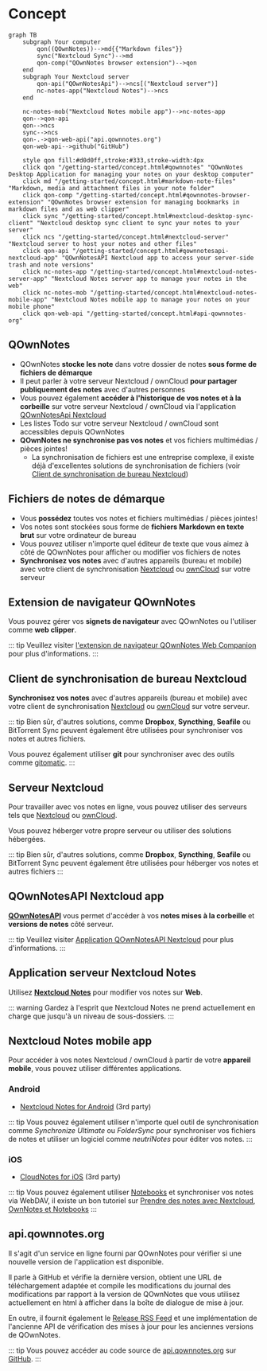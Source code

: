 # Concept

```mermaid
graph TB
    subgraph Your computer
        qon((QOwnNotes))-->md{{"Markdown files"}}
        sync("Nextcloud Sync")-->md
        qon-comp("QOwnNotes browser extension")-->qon
    end
    subgraph Your Nextcloud server
        qon-api("QOwnNotesApi")-->ncs[("Nextcloud server")]
        nc-notes-app("Nextcloud Notes")-->ncs
    end

    nc-notes-mob("Nextcloud Notes mobile app")-->nc-notes-app
    qon-->qon-api
    qon-->ncs
    sync-->ncs
    qon-.->qon-web-api("api.qownnotes.org")
    qon-web-api-->github("GitHub")

    style qon fill:#d0d0ff,stroke:#333,stroke-width:4px
    click qon "/getting-started/concept.html#qownnotes" "QOwnNotes Desktop Application for managing your notes on your desktop computer"
    click md "/getting-started/concept.html#markdown-note-files" "Markdown, media and attachment files in your note folder"
    click qon-comp "/getting-started/concept.html#qownnotes-browser-extension" "QOwnNotes browser extension for managing bookmarks in markdown files and as web clipper"
    click sync "/getting-started/concept.html#nextcloud-desktop-sync-client" "Nextcloud desktop sync client to sync your notes to your server"
    click ncs "/getting-started/concept.html#nextcloud-server" "Nextcloud server to host your notes and other files"
    click qon-api "/getting-started/concept.html#qownnotesapi-nextcloud-app" "QOwnNotesAPI Nextcloud app to access your server-side trash and note versions"
    click nc-notes-app "/getting-started/concept.html#nextcloud-notes-server-app" "Nextcloud Notes server app to manage your notes in the web"
    click nc-notes-mob "/getting-started/concept.html#nextcloud-notes-mobile-app" "Nextcloud Notes mobile app to manage your notes on your mobile phone"
    click qon-web-api "/getting-started/concept.html#api-qownnotes-org"
```

## QOwnNotes

- QOwnNotes **stocke les note** dans votre dossier de notes **sous forme de fichiers de démarque**
- Il peut parler à votre serveur Nextcloud / ownCloud **pour partager publiquement des notes** avec d'autres personnes
- Vous pouvez également **accéder à l'historique de vos notes et à la corbeille** sur votre serveur Nextcloud / ownCloud via l'application [QOwnNotesApi Nextcloud](#qownnotesapi-nextcloud-app)
- Les listes Todo sur votre serveur Nextcloud / ownCloud sont accessibles depuis QOwnNotes
- **QOwnNotes ne synchronise pas vos notes** et vos fichiers multimédias / pièces jointes!
    - La synchronisation de fichiers est une entreprise complexe, il existe déjà d'excellentes solutions de synchronisation de fichiers (voir [Client de synchronisation de bureau Nextcloud](#nextcloud-desktop-sync-client))


## Fichiers de notes de démarque

- Vous **possédez** toutes vos notes et fichiers multimédias / pièces jointes!
- Vos notes sont stockées sous forme de **fichiers Markdown en texte brut** sur votre ordinateur de bureau
- Vous pouvez utiliser n'importe quel éditeur de texte que vous aimez à côté de QOwnNotes pour afficher ou modifier vos fichiers de notes
- **Synchronisez vos notes** avec d'autres appareils (bureau et mobile) avec votre client de synchronisation [Nextcloud](https://nextcloud.com/) ou [ownCloud](https://owncloud.org/) sur votre serveur


## Extension de navigateur QOwnNotes

Vous pouvez gérer vos **signets de navigateur** avec QOwnNotes ou l'utiliser comme **web clipper**.

::: tip
Veuillez visiter [l'extension de navigateur QOwnNotes Web Companion](browser-extension.md) pour plus d'informations.
:::

## Client de synchronisation de bureau Nextcloud

**Synchronisez vos notes** avec d'autres appareils (bureau et mobile) avec votre client de synchronisation [Nextcloud](https://nextcloud.com/) ou [ownCloud](https://owncloud.org/) sur votre serveur.

::: tip
Bien sûr, d'autres solutions, comme **Dropbox**, **Syncthing**, **Seafile** ou BitTorrent Sync peuvent également être utilisées pour synchroniser vos notes et autres fichiers.

Vous pouvez également utiliser **git** pour synchroniser avec des outils comme [gitomatic](https://github.com/muesli/gitomatic/).
:::

## Serveur Nextcloud

Pour travailler avec vos notes en ligne, vous pouvez utiliser des serveurs tels que [Nextcloud](https://nextcloud.com/) ou [ownCloud](https://owncloud.org/).

Vous pouvez héberger votre propre serveur ou utiliser des solutions hébergées.

::: tip
Bien sûr, d'autres solutions, comme **Dropbox**, **Syncthing**, **Seafile** ou BitTorrent Sync peuvent également être utilisées pour héberger vos notes et autres fichiers
:::

## QOwnNotesAPI Nextcloud app

[**QOwnNotesAPI**](https://github.com/pbek/qownnotesapi) vous permet d'accéder à vos **notes mises à la corbeille** et **versions de notes** côté serveur.

::: tip
Veuillez visiter [Application QOwnNotesAPI Nextcloud](qownnotesapi.md) pour plus d'informations.
:::

## Application serveur Nextcloud Notes

Utilisez [**Nextcloud Notes**](https://github.com/nextcloud/notes) pour modifier vos notes sur **Web**.

::: warning
Gardez à l'esprit que Nextcloud Notes ne prend actuellement en charge que jusqu'à un niveau de sous-dossiers.
:::

## Nextcloud Notes mobile app

Pour accéder à vos notes Nextcloud / ownCloud à partir de votre **appareil mobile**, vous pouvez utiliser différentes applications.

### Android

- [Nextcloud Notes for Android](https://play.google.com/store/apps/details?id=it.niedermann.owncloud.notes) (3rd party)

::: tip
Vous pouvez également utiliser n'importe quel outil de synchronisation comme *Synchronize Ultimate* ou *FolderSync* pour synchroniser vos fichiers de notes et utiliser un logiciel comme *neutriNotes* pour éditer vos notes.
:::

### iOS

- [CloudNotes for iOS](https://itunes.apple.com/de/app/cloudnotes-owncloud-notes/id813973264?mt=8) (3rd party)

::: tip
Vous pouvez également utiliser [Notebooks](https://itunes.apple.com/us/app/notebooks-write-and-organize/id780438662) et synchroniser vos notes via WebDAV, il existe un bon tutoriel sur [Prendre des notes avec Nextcloud, OwnNotes et Notebooks](https://lifemeetscode.com/blog/taking-notes-with-nextcloud-qownnotes-and-notebooks)
:::

## api.qownnotes.org

Il s'agit d'un service en ligne fourni par QOwnNotes pour vérifier si une nouvelle version de l'application est disponible.

Il parle à GitHub et vérifie la dernière version, obtient une URL de téléchargement adaptée et compile les modifications du journal des modifications par rapport à la version de QOwnNotes que vous utilisez actuellement en html à afficher dans la boîte de dialogue de mise à jour.

En outre, il fournit également le [Release RSS Feed](http://api.qownnotes.org/rss/app-releases) et une implémentation de l'ancienne API de vérification des mises à jour pour les anciennes versions de QOwnNotes.

::: tip
Vous pouvez accéder au code source de [api.qownnotes.org](https://api.qownnotes.org) sur [GitHub](https://github.com/qownnotes/api).
:::
